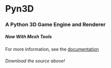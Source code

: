 # Pyn3D
### A Python 3D Game Engine and Renderer
##### *Now With Mesh Tools*

For more information, see the [documentation](https://github.com/underpig1/Pyn3D/wiki)

###### Download the source above!
